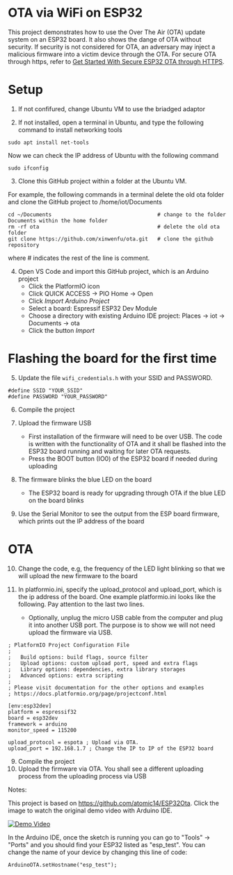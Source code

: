 # OTA via WiFi on ESP32

This project demonstrates how to use the Over The Air (OTA) update system on an ESP32 board. It also shows the dange of OTA without security. If security is not considered for OTA, an adversary may inject a malicious firmware into a victim device through the OTA. For secure OTA through https, refer to [Get Started With Secure ESP32 OTA through HTTPS](https://github.com/PBearson/Get-Started-With-ESP32-OTA).


# Setup
1. If not confifured, change Ubuntu VM to use the briadged adaptor

2. If not installed, open a terminal in Ubuntu, and type the following command to install networking tools
```
sudo apt install net-tools
```
Now we can check the IP address of Ubuntu with the following command
```
sudo ifconfig
```

3. Clone this GitHub project within a folder at the Ubuntu VM.

For example, the following commands in a terminal delete the old ota folder and clone the GitHub project to /home/iot/Documents

```
cd ~/Documents                                  # change to the folder Documents within the home folder
rm -rf ota                                      # delete the old ota folder
git clone https://github.com/xinwenfu/ota.git   # clone the github repository
```
where # indicates the rest of the line is comment.

4. Open VS Code and import this GitHub project, which is an Arduino project
   - Click the PlatformIO icon
   - Click QUICK ACCESS -> PIO Home -> Open
   - Click *Import Arduino Project*
   - Select a board: Espressif ESP32 Dev Module
   - Choose a directory with existing Arduino IDE project: Places -> iot -> Documents -> ota
   - Click the button *Import*

# Flashing the board for the first time

5. Update the file `wifi_credentials.h` with your SSID and PASSWORD.

```
#define SSID "YOUR_SSID"
#define PASSWORD "YOUR_PASSWORD"
```
6. Compile the project

7. Upload the firmware USB
   - First installation of the firmware will need to be over USB. The code is written with the functionality of OTA and it shall be flashed into the ESP32 board running and waiting for later OTA requests.
   - Press the BOOT button (IO0) of the ESP32 board if needed during uploading

8. The firmware blinks the blue LED on the board
   - The ESP32 board is ready for upgrading through OTA if the blue LED on the board blinks

9. Use the Serial Monitor to see the output from the ESP board firmware, which prints out the IP address of the board

# OTA

10. Change the code, e.g, the frequency of the LED light blinking so that we will upload the new firmware to the board

11. In platformio.ini, specify the upload_protocol and upload_port, which is the ip address of the board. One example platformio.ini looks like the following. Pay attention to the last two lines.
    - Optionally, unplug the micro USB cable from the computer and plug it into another USB port. The purpose is to show we will not need upload the firmware via USB. 

```
; PlatformIO Project Configuration File
;
;   Build options: build flags, source filter
;   Upload options: custom upload port, speed and extra flags
;   Library options: dependencies, extra library storages
;   Advanced options: extra scripting
;
; Please visit documentation for the other options and examples
; https://docs.platformio.org/page/projectconf.html

[env:esp32dev]
platform = espressif32
board = esp32dev
framework = arduino
monitor_speed = 115200

upload_protocol = espota ; Upload via OTA. 
upload_port = 192.168.1.7 ; Change the IP to IP of the ESP32 board
```

9. Compile the project 
10. Upload the firmware via OTA. You shall see a different uploading process from the uploading process via USB


Notes:

This project is based on https://github.com/atomic14/ESP32Ota.
Click the image to watch the original demo video with Arduino IDE.

[![Demo Video](https://img.youtube.com/vi/_bMsrxiyuHs/0.jpg)](https://www.youtube.com/watch?v=_bMsrxiyuHs)

In the Arduino IDE, once the sketch is running you can go to "Tools" -> "Ports" and you should find your ESP32 listed as "esp_test". You can change the name of your device by changing this line of code:
```
ArduinoOTA.setHostname("esp_test");
```

